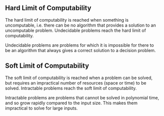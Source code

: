 ## Hard Limit of Computability
The hard limit of computability is reached when something is uncomputable, i.e. there can be no algorithm that provides a solution to an uncomputable problem. Undecidable problems reach the hard limit of computability.

Undecidable problems are problems for which it is impossible for there to be an algorithm that always gives a correct solution to a decision problem.

## Soft Limit of Computability
The soft limit of computability is reached when a problem can be solved, but requires an impractical number of resources (space or time) to be solved. Intractable problems reach the soft limit of computability.

Intractable problems are problems that cannot be solved in polynomial time, and so grow rapidly compared to the input size. This makes them impractical to solve for large inputs.